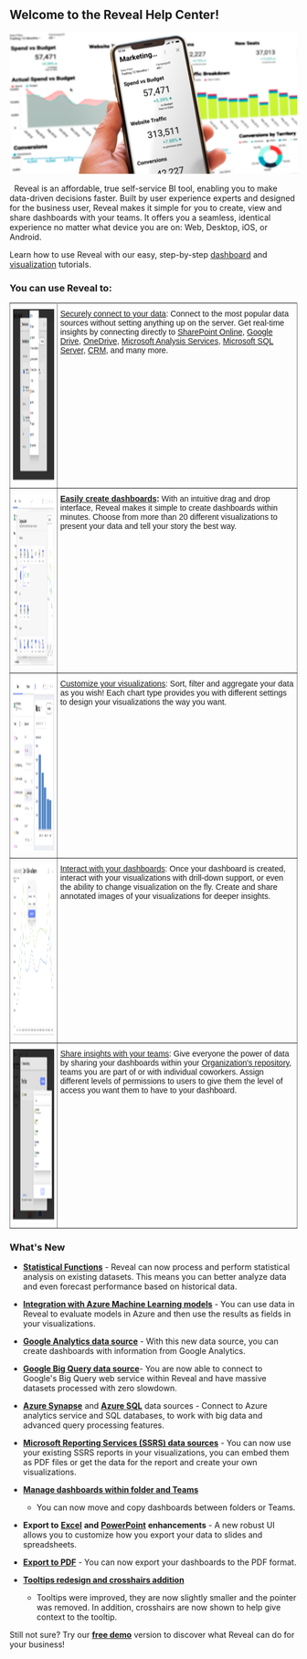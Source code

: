 ## Welcome to the Reveal Help Center!


![homePage\_All](images/homePage_All.png)

 
Reveal is an affordable, true self-service BI tool, enabling you to make
data-driven decisions faster. Built by user experience experts and
designed for the business user, Reveal makes it simple for you to
create, view and share dashboards with your teams. It offers you a
seamless, identical experience no matter what device you are on: Web,
Desktop, iOS, or Android.

Learn how to use Reveal with our easy, step-by-step
[dashboard](~/en-us/dashboard-tutorials/index.md) and
[visualization](visualization-tutorials.md) tutorials.

### You can use Reveal to:

<style type="text/css">
.tg  {border-collapse:collapse;border-spacing:0;}
.tg td{font-family:Arial, sans-serif;font-size:14px;padding:10px 5px;border-style:solid;border-width:1px;overflow:hidden;word-break:normal;border-color:black;}
.tg th{font-family:Arial, sans-serif;font-size:14px;font-weight:normal;padding:10px 5px;border-style:solid;border-width:1px;overflow:hidden;word-break:normal;border-color:black;}
.tg .tg-0pky{border-color:inherit;text-align:left;vertical-align:top}
</style>
<table class="tg">
  <tr>
    <th class="tg-0pky"><img src="images/dataSourcesHomePage_All.png" alt="Adding a data source dialog" width="400" height="300"></th>
    <th class="tg-0pky"><a href="data-sources.md">Securely connect to your data</a>: Connect to the most popular data sources without setting anything up on the server. Get real-time insights by connecting directly to <a href="sharepoint.md">SharePoint Online</a>, <a href="google-drive.md">Google Drive</a>, <a href="onedrive.md">OneDrive</a>, <a href="microsoft-analysis-services.md">Microsoft Analysis Services</a>, <a href="microsoft-sql-server.md">Microsoft SQL Server</a>, <a href="microsoft-dynamics-crm.md">CRM</a>, and many more.</th>
  </tr>
  <tr>
    <td class="tg-0pky"><img src="images/VisualizationEditorHomePage_All.png" alt="Selecting a Visualization type dialog" width="400" height="300"></td>
    <td class="tg-0pky"><a href="creating-dashboards.md"><span style="font-weight:bold">Easily create dashboards</span></a><span style="font-weight:bold">:</span> With an intuitive drag and drop interface, Reveal makes it simple to create dashboards within minutes. Choose from more than 20 different visualizations to present your data and tell your story the best way.</td>
  </tr>
  <tr>
    <td class="tg-0pky"><img src="images/visualizations-editor.png" alt="Visualization editor" width="400" height="300"></td>
    <td class="tg-0pky"><a href="visualizations-editor.md">Customize your visualizations</a>: Sort, filter and aggregate your data as you wish! Each chart type provides you with different settings to design your visualizations the way you want.</td>
  </tr>
  <tr>
    <td class="tg-0pky"><img src="images/dashboardsInteractHome_All.png" alt="Dashboard viewer show tooltips" width="400" height="300"></td>
    <td class="tg-0pky"><a href="exporting-dashboards.md">Interact with your dashboards</a>: Once your dashboard is created, interact with your visualizations with drill-down support, or even the ability to change visualization on the fly. Create and share annotated images of your visualizations for deeper insights.</td>
  </tr>
  <tr>
    <td class="tg-0pky"><img src="images/sharingHome_All.png" alt="Sharing dialog" width="400" height="300"></td>
    <td class="tg-0pky"><a href="sharing-dashboards.md">Share insights with your teams</a>: Give everyone the power of data by sharing your dashboards within your <a href="teams-collaboration-privacy.html#organization-team">Organization's repository</a>, teams you are part of or with individual coworkers. Assign different levels of permissions to users to give them the level of access you want them to have to your dashboard.</td>
  </tr>
</table>


### What's New

  - [**Statistical Functions**](statistical-functions.md) - Reveal can now
    process and perform statistical analysis on existing datasets. This
    means you can better analyze data and even forecast performance
    based on historical data.

  - [**Integration with Azure Machine Learning models**](azure-machine-learning-models.md) - You can use data in
    Reveal to evaluate models in Azure and then use the results as
    fields in your visualizations.

  - [**Google Analytics data source**](google-analytics.md) - With this new
    data source, you can create dashboards with information from Google
    Analytics.

  - [**Google Big Query data source**](google-bigquery.md)- You are now
    able to connect to Google's Big Query web service within Reveal and
    have massive datasets processed with zero slowdown.

  - [**Azure Synapse**](microsoft-azure-synapse-analytics.md) and [**Azure
    SQL**](azure-sql) data sources - Connect to Azure analytics service
    and SQL databases, to work with big data and advanced query
    processing features.

  - [**Microsoft Reporting Services (SSRS) data sources**](microsoft-reporting-services.md) - You can now use your
    existing SSRS reports in your visualizations, you can embed them as
    PDF files or get the data for the report and create your own
    visualizations.

  - [**Manage dashboards within folder and Teams**](managing-dashboards.md)
    - You can now move and copy dashboards between folders or Teams.

  - **Export to** [**Excel**](excel-data-format.md) **and**
    [**PowerPoint**](powerpoint-presentation.md) **enhancements** - A new
    robust UI allows you to customize how you export your data to slides
    and spreadsheets.

  - [**Export to PDF**](pdf-documents.md) - You can now export your
    dashboards to the PDF format.

  - [**Tooltips redesign and crosshairs addition**](overview-dashboards.md)
    - Tooltips were improved, they are now slightly smaller and the
    pointer was removed. In addition, crosshairs are now shown to help
    give context to the tooltip.

Still not sure? Try our [**free demo**](https://app.revealbi.io/Login?provider=Demo&_ga=2.197140908.2008019520.1580398635-1419162557.1572354605)
version to discover what Reveal can do for your business\!
